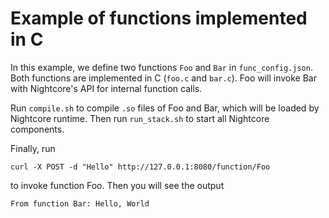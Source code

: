 Example of functions implemented in C
==================================

In this example, we define two functions `Foo` and `Bar` in `func_config.json`.
Both functions are implemented in C (`foo.c` and `bar.c`).
Foo will invoke Bar with Nightcore's API for internal function calls.

Run `compile.sh` to compile `.so` files of Foo and Bar, which will be loaded by Nightcore runtime.
Then run `run_stack.sh` to start all Nightcore components.

Finally, run
```
curl -X POST -d "Hello" http://127.0.0.1:8080/function/Foo
```
to invoke function Foo. Then you will see the output
```
From function Bar: Hello, World
```

